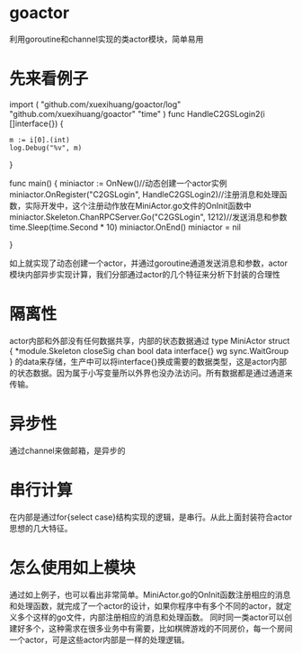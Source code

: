 # goactor
利用goroutine和channel实现的类actor模块，简单易用
# 先来看例子
import (
	"github.com/xuexihuang/goactor/log"
	"github.com/xuexihuang/goactor"
	"time"
)
func HandleC2GSLogin2(i []interface{}) {

	m := i[0].(int)
	log.Debug("%v", m)
}

func main() {
	miniactor := OnNew()//动态创建一个actor实例
	miniactor.OnRegister("C2GSLogin", HandleC2GSLogin2)//注册消息和处理函数，实际开发中，这个注册动作放在MiniActor.go文件的OnInit函数中
	miniactor.Skeleton.ChanRPCServer.Go("C2GSLogin", 1212)//发送消息和参数
	time.Sleep(time.Second * 10)
	miniactor.OnEnd()
	miniactor = nil

}

如上就实现了动态创建一个actor，并通过goroutine通道发送消息和参数，actor模块内部异步实现计算，我们分部通过actor的几个特征来分析下封装的合理性
# 隔离性
actor内部和外部没有任何数据共享，内部的状态数据通过
type MiniActor struct {
	*module.Skeleton
	closeSig chan bool
	data     interface{}
	wg       sync.WaitGroup
}
的data来存储，生产中可以将interface{}换成需要的数据类型，这是actor内部的状态数据。因为属于小写变量所以外界也没办法访问。所有数据都是通过通道来传输。
# 异步性
通过channel来做邮箱，是异步的
# 串行计算
在内部是通过for{select case}结构实现的逻辑，是串行。从此上面封装符合actor思想的几大特征。
# 怎么使用如上模块
通过如上例子，也可以看出非常简单。MiniActor.go的OnInit函数注册相应的消息和处理函数，就完成了一个actor的设计，如果你程序中有多个不同的actor，就定义多个这样的go文件，内部注册相应的消息和处理函数。
同时同一类actor可以创建好多个，这种需求在很多业务中有需要，比如棋牌游戏的不同房价，每一个房间一个actor，可是这些actor内部是一样的处理逻辑。

